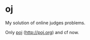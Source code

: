 oj
==

My solution of online judges problems.

Only [poj](https://github.com/atupal/oj/tree/master/poj) (http://poj.org) and cf now.
